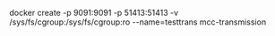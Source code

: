 docker create -p 9091:9091 -p 51413:51413 -v /sys/fs/cgroup:/sys/fs/cgroup:ro --name=testtrans  mcc-transmission
